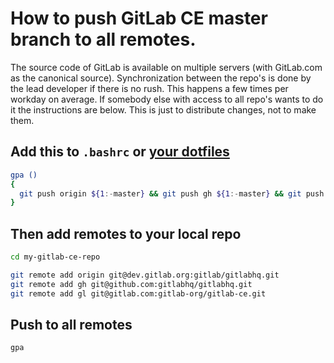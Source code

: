 # How to push GitLab CE master branch to all remotes.

The source code of GitLab is available on multiple servers (with GitLab.com as the canonical source).
Synchronization between the repo's is done by the lead developer if there is no rush.
This happens a few times per workday on average.
If somebody else with access to all repo's wants to do it the instructions are below.
This is just to distribute changes, not to make them.

## Add this to `.bashrc` or [your dotfiles](https://github.com/dosire/dotfiles/commit/52803ce3ac60d57632164b7713ff0041e86fa26c)

```bash
gpa ()
{
  git push origin ${1:-master} && git push gh ${1:-master} && git push gl ${1:-master}
}
```

## Then add remotes to your local repo

```bash
cd my-gitlab-ce-repo

git remote add origin git@dev.gitlab.org:gitlab/gitlabhq.git
git remote add gh git@github.com:gitlabhq/gitlabhq.git
git remote add gl git@gitlab.com:gitlab-org/gitlab-ce.git
```

## Push to all remotes

```bash
gpa
```

